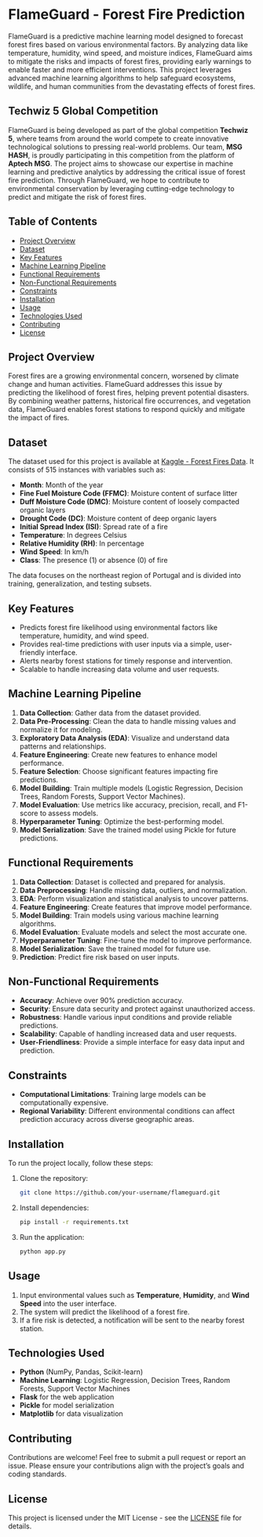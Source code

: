 # FlameGuard - Forest Fire Prediction

FlameGuard is a predictive machine learning model designed to forecast forest fires based on various environmental factors. By analyzing data like temperature, humidity, wind speed, and moisture indices, FlameGuard aims to mitigate the risks and impacts of forest fires, providing early warnings to enable faster and more efficient interventions. This project leverages advanced machine learning algorithms to help safeguard ecosystems, wildlife, and human communities from the devastating effects of forest fires.

## Techwiz 5 Global Competition

FlameGuard is being developed as part of the global competition **Techwiz 5**, where teams from around the world compete to create innovative technological solutions to pressing real-world problems. Our team, **MSG HASH**, is proudly participating in this competition from the platform of **Aptech MSG**. The project aims to showcase our expertise in machine learning and predictive analytics by addressing the critical issue of forest fire prediction. Through FlameGuard, we hope to contribute to environmental conservation by leveraging cutting-edge technology to predict and mitigate the risk of forest fires.




## Table of Contents

- [Project Overview](#project-overview)
- [Dataset](#dataset)
- [Key Features](#key-features)
- [Machine Learning Pipeline](#machine-learning-pipeline)
- [Functional Requirements](#functional-requirements)
- [Non-Functional Requirements](#non-functional-requirements)
- [Constraints](#constraints)
- [Installation](#installation)
- [Usage](#usage)
- [Technologies Used](#technologies-used)
- [Contributing](#contributing)
- [License](#license)

## Project Overview

Forest fires are a growing environmental concern, worsened by climate change and human activities. FlameGuard addresses this issue by predicting the likelihood of forest fires, helping prevent potential disasters. By combining weather patterns, historical fire occurrences, and vegetation data, FlameGuard enables forest stations to respond quickly and mitigate the impact of fires.

## Dataset

The dataset used for this project is available at [Kaggle - Forest Fires Data](https://www.kaggle.com/datasets/elikplim/forest-fires-data-set). It consists of 515 instances with variables such as:

- **Month**: Month of the year
- **Fine Fuel Moisture Code (FFMC)**: Moisture content of surface litter
- **Duff Moisture Code (DMC)**: Moisture content of loosely compacted organic layers
- **Drought Code (DC)**: Moisture content of deep organic layers
- **Initial Spread Index (ISI)**: Spread rate of a fire
- **Temperature**: In degrees Celsius
- **Relative Humidity (RH)**: In percentage
- **Wind Speed**: In km/h
- **Class**: The presence (1) or absence (0) of fire

The data focuses on the northeast region of Portugal and is divided into training, generalization, and testing subsets.

## Key Features

- Predicts forest fire likelihood using environmental factors like temperature, humidity, and wind speed.
- Provides real-time predictions with user inputs via a simple, user-friendly interface.
- Alerts nearby forest stations for timely response and intervention.
- Scalable to handle increasing data volume and user requests.

## Machine Learning Pipeline

1. **Data Collection**: Gather data from the dataset provided.
2. **Data Pre-Processing**: Clean the data to handle missing values and normalize it for modeling.
3. **Exploratory Data Analysis (EDA)**: Visualize and understand data patterns and relationships.
4. **Feature Engineering**: Create new features to enhance model performance.
5. **Feature Selection**: Choose significant features impacting fire predictions.
6. **Model Building**: Train multiple models (Logistic Regression, Decision Trees, Random Forests, Support Vector Machines).
7. **Model Evaluation**: Use metrics like accuracy, precision, recall, and F1-score to assess models.
8. **Hyperparameter Tuning**: Optimize the best-performing model.
9. **Model Serialization**: Save the trained model using Pickle for future predictions.

## Functional Requirements

1. **Data Collection**: Dataset is collected and prepared for analysis.
2. **Data Preprocessing**: Handle missing data, outliers, and normalization.
3. **EDA**: Perform visualization and statistical analysis to uncover patterns.
4. **Feature Engineering**: Create features that improve model performance.
5. **Model Building**: Train models using various machine learning algorithms.
6. **Model Evaluation**: Evaluate models and select the most accurate one.
7. **Hyperparameter Tuning**: Fine-tune the model to improve performance.
8. **Model Serialization**: Save the trained model for future use.
9. **Prediction**: Predict fire risk based on user inputs.

## Non-Functional Requirements

- **Accuracy**: Achieve over 90% prediction accuracy.
- **Security**: Ensure data security and protect against unauthorized access.
- **Robustness**: Handle various input conditions and provide reliable predictions.
- **Scalability**: Capable of handling increased data and user requests.
- **User-Friendliness**: Provide a simple interface for easy data input and prediction.

## Constraints

- **Computational Limitations**: Training large models can be computationally expensive.
- **Regional Variability**: Different environmental conditions can affect prediction accuracy across diverse geographic areas.

## Installation

To run the project locally, follow these steps:

1. Clone the repository:

    ```bash
    git clone https://github.com/your-username/flameguard.git
    ```

2. Install dependencies:

    ```bash
    pip install -r requirements.txt
    ```

3. Run the application:

    ```bash
    python app.py
    ```

## Usage

1. Input environmental values such as **Temperature**, **Humidity**, and **Wind Speed** into the user interface.
2. The system will predict the likelihood of a forest fire.
3. If a fire risk is detected, a notification will be sent to the nearby forest station.

## Technologies Used

- **Python** (NumPy, Pandas, Scikit-learn)
- **Machine Learning**: Logistic Regression, Decision Trees, Random Forests, Support Vector Machines
- **Flask** for the web application
- **Pickle** for model serialization
- **Matplotlib** for data visualization

## Contributing

Contributions are welcome! Feel free to submit a pull request or report an issue. Please ensure your contributions align with the project’s goals and coding standards.

## License

This project is licensed under the MIT License - see the [LICENSE](LICENSE) file for details.
